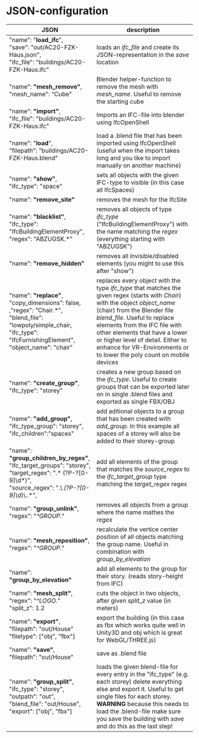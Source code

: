 # JSON-configuration

|JSON|description|
|---|---|
|"name": "**load_ifc**",<br/> "save": "out/AC20-FZK-Haus.json",<br/> "ifc_file": "buildings/AC20-FZK-Haus.ifc"|loads an *ifc_file* and create its JSON-representation in the *save* location|
|"name": **"mesh_remove"**, <br/>"mesh_name": "Cube"|Blender helper-function to remove the mesh with *mesh_name*. Useful to remove the starting cube|
|"name": **"import"**, <br/>"ifc_file": "buildings/AC20-FZK-Haus.ifc"|Imports an IFC-file into blender using IfcOpenShell|
|"name": "**load**",<br/>"filepath": "buildings/AC20-FZK-Haus.blend"|load a .blend file that has been imported using IfcOpenShell (useful when the import takes long and you like to import manually on another machine)|
|"name": **"show"**,<br/>"ifc_type": "space"|sets all objects with the given IFC-type to visible (in this case all IfcSpaces)|
|"name": **"remove_site"**|removes the mesh for the IfcSite|
|"name": **"blacklist"**,<br/>"ifc_type": "IfcBuildingElementProxy",<br/>"regex": "ABZUGSK.*"|removes all objects of type *ifc_type* ("IfcBuildingElementProxy") with the name matching the *regex* (everything starting with "ABZUGSK")|
|"name": **"remove_hidden"**|removes all invisible/disabled elements (you might to use this after "show")|
|"name": **"replace"**,<br/> "copy_dimensions": false,<br/>,"regex": "Chair.*",<br/> "blend_file": "lowpoly/simple_chair,<br/> "ifc_type": "IfcFurnishingElement",<br/>"object_name": "chair"|replaces every object with the type *ifc_type* that matches the given regex (starts with *Chair*) with the object *object_name* (chair) from the Blender file *blend_file*. Useful to replace elements from the IFC file with other elements that have a lower or higher level of detail. Either to enhance for VR-Environments or to lower the poly count on mobile devices|
|"name": **"create_group"**,<br/> "ifc_type": "storey"|creates a new group based on the *ifc_type*. Useful to create groups that can be exported later on in single .blend files and exported as single FBX/OBJ|
|"name": **"add_group"**,<br/> "ifc_type_group": "storey",<br/>"ifc_children":"spaces"|add aditional objects to a group that has been created with *add_group*. In this example all spaces of a storey will also be added to their storey-group|
|"name": **"group_children_by_regex"**,<br/>    "ifc_target_groups": "storey",<br/>"target_regex": ".* (?P<name>-?[0-9]\\d*)",<br/>"source_regex": ".*\\.(?P<name>-?[0-9]\\d*)\\..*",|add all elements of the group that matches the *source_regex* to the *ifc_target_group* type matching the *target_regex* regex|
|"name": **"group_unlink"**,<br/> "regex": "*^GROUP.*"|removes all objects from a group where the name mathes the *regex*|
|"name": **"mesh_reposition"**,<br/> "regex": "*^GROUP.*"|recalculate the vertice center position of all objects matching the group name. Useful in combination with *group_by_elevation*|
|"name": **"group_by_elevation"**|add all elements to the group for their story. (reads story-height from IFC)|
|"name": **"mesh_split"**,<br/> "regex": "*^LOGO.*"<br/>"split_z": 1.2|cuts the object in two objects, after given *split_z* value (in meters)|
|"name": **"export"**,<br/> "filepath": "out/House"<br/>"filetype": ["obj", "fbx"]|export the building (in this case as fbx which works quite well in Unity3D and obj which is great for WebGL/THREE.js)|
|"name": **"save"**,<br/> "filepath": "out/House"|save as .blend file|
|"name": **"group_split"**,<br/>"ifc_type": "storey",<br/>"outpath": "out",<br/>"blend_file": "out/House",<br/>"export": ["obj", "fbx"]|loads the given blend-file for every entry in the "ifc_type" (e.g. each storey) delete everything else and export it. Useful to get single files for each storey. **WARNING** because this needs to load the .blend-file make sure you save the building with *save* and do this as the last step!|
